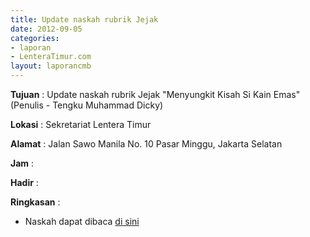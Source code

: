 ```yaml
---
title: Update naskah rubrik Jejak
date: 2012-09-05
categories:
- laporan
- LenteraTimur.com
layout: laporancmb
---
```



**Tujuan** : Update naskah rubrik Jejak "Menyungkit Kisah Si Kain Emas" (Penulis - Tengku Muhammad Dicky)

**Lokasi** : Sekretariat Lentera Timur 

**Alamat** : Jalan Sawo Manila No. 10 Pasar Minggu, Jakarta Selatan

**Jam** : 

**Hadir** :  


**Ringkasan** : 
* Naskah dapat dibaca [di sini](http://www.lenteratimur.com/2012/09/menyungkit-kisah-si-kain-emas/)
